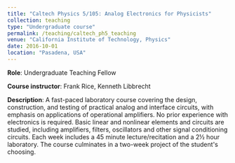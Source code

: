 ```yaml
---
title: "Caltech Physics 5/105: Analog Electronics for Physicists"
collection: teaching
type: "Undergraduate course"
permalink: /teaching/caltech_ph5_teaching
venue: "California Institute of Technology, Physics"
date: 2016-10-01
location: "Pasadena, USA"
---
```


**Role**: Undergraduate Teaching Fellow

**Course instructor**: Frank Rice, Kenneth Libbrecht

**Description**: A fast-paced laboratory course covering the design, construction, and testing of practical analog and interface circuits, with emphasis on applications of operational amplifiers. No prior experience with electronics is required. Basic linear and nonlinear elements and circuits are studied, including amplifiers, filters, oscillators and other signal conditioning circuits. Each week includes a 45 minute lecture/recitation and a 2½ hour laboratory. The course culminates in a two-week project of the student's choosing. 
